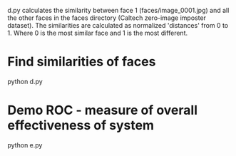 d.py calculates the similarity between face 1 (faces/image_0001.jpg) 
and all the other faces in the faces directory (Caltech zero-image imposter
dataset).  The similarities are calculated as normalized 'distances' 
from 0 to 1.  Where 0 is the most similar face and 1 is the most different.

# Find similarities of faces
python d.py

# Demo ROC - measure of overall effectiveness of system
python e.py

